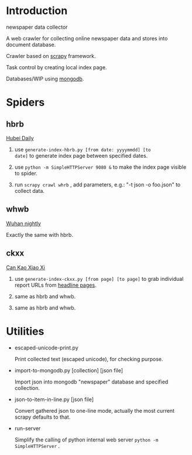 # Introduction

newspaper data collector

A web crawler for collecting online newspaper data and stores into document database.

Crawler based on [scrapy](https://github.com/scrapy/scrapy) framework.

Task control by creating local index page.

Databases/WIP using [mongodb](http://www.mongodb.org/).

# Spiders

## hbrb

[Hubei Daily](http://hbrb.cnhubei.com/)

1. use <code>generate-index-hbrb.py [from date: yyyymmdd] [to date]</code> to generate index page between specified dates.

2. use <code>python -m SimpleHTTPServer 9080 &</code> to make the index page visible to spider.

3. run <code>scrapy crawl whrb</code> , add parameters, e.g.: "-t json -o foo.json" to collect data.

## whwb

[Wuhan nightly](http://cjmp.cnhan.com/whwb)

Exactly the same with hbrb.

## ckxx

[Can Kao Xiao Xi](http://www.cankaoxiaoxi.com/)

1. use <code>generate-index-ckxx.py [from page] [to page]</code> to grab individual report URLs from [headline pages](http://www.cankaoxiaoxi.com/roll/).

2. same as hbrb and whwb.

3. same as hbrb and whwb.

# Utilities

* escaped-unicode-print.py

  Print collected text (escaped unicode), for checking purpose.

* import-to-mongodb.py [collection] [json file]

  Import json into mongodb "newspaper" database and specified collection.

* json-to-item-in-line.py [json file]

  Convert gathered json to one-line mode, actually the most current scrapy defaults to that.

* run-server

  Simplify the calling of python internal web server <code>python -m SimpleHTTPServer</code> .

